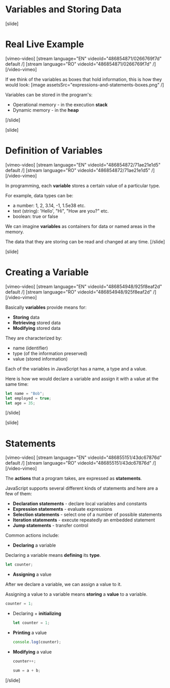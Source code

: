 # Variables and Storing Data

[slide]
# Real Live Example

[vimeo-video]
[stream language="EN" videoId="486854871/0266769f7d" default /]
[stream language="RO" videoId="486854871/0266769f7d"  /]
[/video-vimeo]

If we think of the variables as boxes that hold information, this is how they would look:
[image assetsSrc="expressions-and-statements-boxes.png" /]

Variables can be stored in the program's:
  * Operational memory - in the execution **stack**
  * Dynamic memory - in the **heap**

[/slide]


[slide]
# Definition of Variables

[vimeo-video]
[stream language="EN" videoId="486854872/71ae21e1d5" default /]
[stream language="RO" videoId="486854872/71ae21e1d5"  /]
[/video-vimeo]

In programming, each **variable** stores a certain value of a particular type. 

For example, data types can be: 
* a number: 1, 2, 3.14, -1, 1.5e38 etc.
* text (string): 'Hello', "Hi", "How are you?" etc.
* boolean: true or false

We can imagine **variables** as containers for data or named areas in the memory. 

The data that they are storing can be read and changed at any time.
[/slide]

[slide]
# Creating a Variable

[vimeo-video]
[stream language="EN" videoId="486854948/925f8eaf2d" default /]
[stream language="RO" videoId="486854948/925f8eaf2d"  /]
[/video-vimeo]

Basically **variables** provide means for:
  * **Storing** data
  * **Retrieving** stored data
  * **Modifying** stored data

They are characterized by:
  * name (identifier)
  * type (of the information preserved)
  * value (stored information)

Each of the variables in JavaScript has a name, a type and a value. 

Here is how we would declare a variable and assign it with a value at the same time:
```js
let name = "Bob";
let employed = true;
let age = 35;
```
[/slide]


[slide]
# Statements

[vimeo-video]
[stream language="EN" videoId="486855151/43dc67876d" default /]
[stream language="RO" videoId="486855151/43dc67876d"  /]
[/video-vimeo]

The **actions** that a program takes, are expressed as **statements**. 

JavaScript supports several different kinds of statements and here are a few of them:
  * **Declaration statements** - declare local variables and constants
  * **Expression statements** - evaluate expressions
  * **Selection statements** - select one of a number of possible statements
  * **Iteration statements** - execute repeatedly an embedded statement
  * **Jump statements** - transfer control
  
Common actions include:
-  **Declaring** a variable

  Declaring a variable means **defining** its **type**.
  ```js
  let counter;
  ```
-  **Assigning** a value

After we declare a variable, we can assign a value to it.
  
  Assigning a value to a variable means **storing** a **value** to a variable.
  ```js
  counter = 1;
  ```

- Declaring + **initializing**
  ```js
  let counter = 1;
  ```

- **Printing** a value
  ```js
  console.log(counter);
  ```

- **Modifying** a value
  ```js
  counter++;
  ```
  
  ```js
  sum = a + b;
  ```
[/slide]